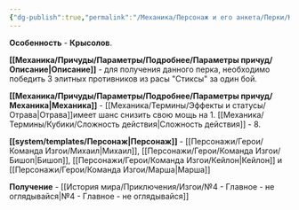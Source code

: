 ```yaml
---
{"dg-publish":true,"permalink":"/Механика/Персонаж и его анкета/Перки/Крысолов/","noteIcon":"","created":"2025-09-07T13:19:32.647+03:00","updated":"2025-09-03T23:58:19.835+03:00"}
---
```




**Особенность** - **Крысолов**.

**[[Механика/Причуды/Параметры/Подробнее/Параметры причуд/Описание\|Описание]]** - для получения данного перка, необходимо победить 3 элитных противников из расы "Стиксы" за один бой. 

**[[Механика/Причуды/Параметры/Подробнее/Параметры причуд/Механика\|Механика]]** - [[Механика/Термины/Эффекты и статусы/Отрава\|Отрава]]имеет шанс снизить свою мощь на 1. [[Механика/Термины/Кубики/Сложность действия\|Сложность действия]] - 8.

**[[system/templates/Персонаж\|Персонаж]]** - [[Персонажи/Герои/Команда Изгои/Михаил\|Михаил]], [[Персонажи/Герои/Команда Изгои/Бишоп\|Бишоп]], [[Персонажи/Герои/Команда Изгои/Кейлон\|Кейлон]] и [[Персонажи/Герои/Команда Изгои/Марша\|Марша]]

**Получение** - [[История мира/Приключения/Изгои/№4 - Главное - не оглядывайся\|№4 - Главное - не оглядывайся]]